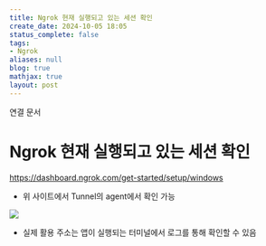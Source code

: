 ```yaml
---
title: Ngrok 현재 실행되고 있는 세션 확인
create_date: 2024-10-05 18:05
status_complete: false
tags:
- Ngrok
aliases: null
blog: true
mathjax: true
layout: post
---
```

연결 문서


# Ngrok 현재 실행되고 있는 세션 확인

https://dashboard.ngrok.com/get-started/setup/windows

- 위 사이트에서 Tunnel의 agent에서 확인 가능

![](https://i.imgur.com/V7W3Gyg.png)

- 실제 활용 주소는 앱이 실행되는 터미널에서 로그를 통해 확인할 수 있음